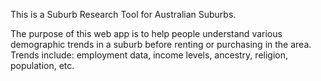 This is a Suburb Research Tool for Australian Suburbs.

The purpose of this web app is to help people understand various demographic trends in a suburb before renting or purchasing in the area. Trends include: employment data, income levels, ancestry, religion, population, etc. 
